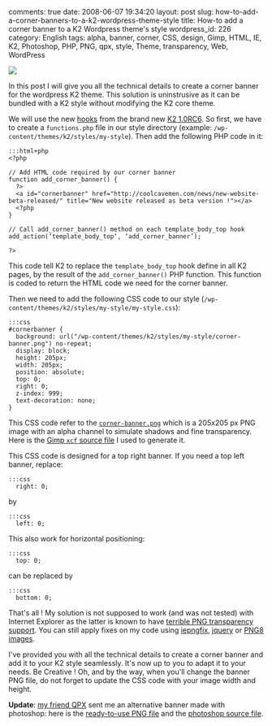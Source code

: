 comments: true
date: 2008-06-07 19:34:20
layout: post
slug: how-to-add-a-corner-banners-to-a-k2-wordpress-theme-style
title: How-to add a corner banner to a K2 Wordpress theme's style
wordpress_id: 226
category: English
tags: alpha, banner, corner, CSS, design, Gimp, HTML, IE, K2, Photoshop, PHP, PNG, qpx, style, Theme, transparency, Web, WordPress

![](http://kevin.deldycke.com/wp-content/uploads/2008/06/beta-version-illustration-150x150.png)

In this post I will give you all the technical details to create a corner banner for the wordpress K2 theme. This solution is uninstrusive as it can be bundled with a K2 style without modifying the K2 core theme.

We will use the new [hooks](http://code.google.com/p/kaytwo/wiki/K2CSSandCustomCSS#PHP) from the brand new [K2 1.0RC6](http://getk2.com/2008/04/k2-release-candidate-6-released/). So first, we have to create a `functions.php` file in our style directory (example: `/wp-content/themes/k2/styles/my-style`). Then add the following PHP code in it:

    :::html+php
    <?php

    // Add HTML code required by our corner banner
    function add_corner_banner() {
      ?>
      <a id="cornerbanner" href="http://coolcavemen.com/news/new-website-beta-released/" title="New website released as beta version !"></a>
      <?php
    }

    // Call add_corner_banner() method on each template_body_top hook
    add_action(‘template_body_top’, ‘add_corner_banner’);

    ?>

This code tell K2 to replace the `template_body_top` hook define in all K2 pages, by the result of the `add_corner_banner()` PHP function. This function is coded to return the HTML code we need for the corner banner.

Then we need to add the following CSS code to our style (`/wp-content/themes/k2/styles/my-style/my-style.css`):

    :::css
    #cornerbanner {
      background: url("/wp-content/themes/k2/styles/my-style/corner-banner.png") no-repeat;
      display: block;
      height: 205px;
      width: 205px;
      position: absolute;
      top: 0;
      right: 0;
      z-index: 999;
      text-decoration: none;
    }

This CSS code refer to the [`corner-banner.png`](http://kevin.deldycke.com/wp-content/uploads/2008/06/corner-banner.png) which is a 205x205 px PNG image with an alpha channel to simulate shadows and fine transparency. Here is the [Gimp `xcf` source file](http://kevin.deldycke.com/wp-content/uploads/2008/06/corner-banner.xcf) I used to generate it.

This CSS code is designed for a top right banner. If you need a top left banner, replace:

    :::css
      right: 0;

by

    :::css
      left: 0;

This also work for horizontal positioning:

    :::css
      top: 0;

can be replaced by

    :::css
      bottom: 0;

That's all ! My solution is not supposed to work (and was not tested) with Internet Explorer as the latter is known to have [terrible PNG transparency support](http://en.wikipedia.org/wiki/Portable_Network_Graphics#Web_browser_support_for_PNG). You can still apply fixes on my code using [iepngfix](http://www.twinhelix.com/css/iepngfix/), [jquery](http://jquery.andreaseberhard.de/pngFix/) or [PNG8 images](http://www.sitepoint.com/blogs/2007/09/18/png8-the-clear-winner/).

I've provided you with all the technical details to create a corner banner and add it to your K2 style seamlessly. It's now up to you to adapt it to your needs. Be Creative ! Oh, and by the way, when you'll change the banner PNG file, do not forget to update the CSS code with your image width and height.

**Update**: [my friend QPX](http://qpx.coolcavemen.com) sent me an alternative banner made with photoshop: here is the [ready-to-use PNG file](http://kevin.deldycke.com/wp-content/uploads/2008/06/corner-banner-qpx.png) and the [photoshop source file](http://kevin.deldycke.com/wp-content/uploads/2008/06/corner-banner-qpx.psd).
